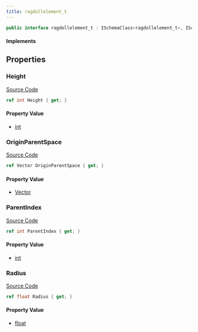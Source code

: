 ```yaml
---
title: ragdollelement_t
---
```


```csharp
public interface ragdollelement_t : ISchemaClass<ragdollelement_t>, ISchemaField, ISchemaClass, INativeHandle
```

#### Implements

## Properties

### Height

[Source Code](https://github.com/swiftly-solution/swiftlys2/blob/beta/managed/src/SwiftlyS2.Generated/Schemas/Interfaces/ragdollelement_t.cs#L22)

```csharp
ref int Height { get; }
```

#### Property Value

- [int](https://learn.microsoft.com/dotnet/api/system.int32)

### OriginParentSpace

[Source Code](https://github.com/swiftly-solution/swiftlys2/blob/beta/managed/src/SwiftlyS2.Generated/Schemas/Interfaces/ragdollelement_t.cs#L16)

```csharp
ref Vector OriginParentSpace { get; }
```

#### Property Value

- [Vector](/docs/api/shared/natives/vector)

### ParentIndex

[Source Code](https://github.com/swiftly-solution/swiftlys2/blob/beta/managed/src/SwiftlyS2.Generated/Schemas/Interfaces/ragdollelement_t.cs#L18)

```csharp
ref int ParentIndex { get; }
```

#### Property Value

- [int](https://learn.microsoft.com/dotnet/api/system.int32)

### Radius

[Source Code](https://github.com/swiftly-solution/swiftlys2/blob/beta/managed/src/SwiftlyS2.Generated/Schemas/Interfaces/ragdollelement_t.cs#L20)

```csharp
ref float Radius { get; }
```

#### Property Value

- [float](https://learn.microsoft.com/dotnet/api/system.single)


